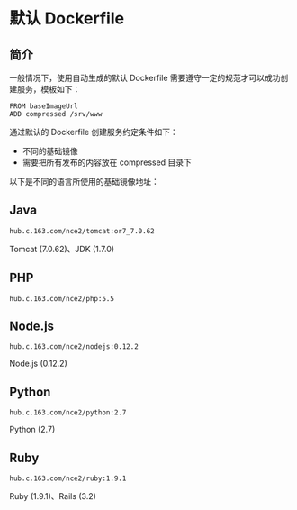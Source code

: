 # 默认 Dockerfile

## 简介

一般情况下，使用自动生成的默认 Dockerfile 需要遵守一定的规范才可以成功创建服务，模板如下：

	FROM baseImageUrl
	ADD compressed /srv/www

通过默认的 Dockerfile 创建服务约定条件如下：

* 不同的基础镜像
* 需要把所有发布的内容放在 compressed 目录下

以下是不同的语言所使用的基础镜像地址：

## Java
	hub.c.163.com/nce2/tomcat:or7_7.0.62
Tomcat (7.0.62)、JDK (1.7.0)

## PHP
	hub.c.163.com/nce2/php:5.5

## Node.js
	hub.c.163.com/nce2/nodejs:0.12.2
Node.js (0.12.2)

## Python
	hub.c.163.com/nce2/python:2.7
Python (2.7)

## Ruby
	hub.c.163.com/nce2/ruby:1.9.1
Ruby (1.9.1)、Rails (3.2)